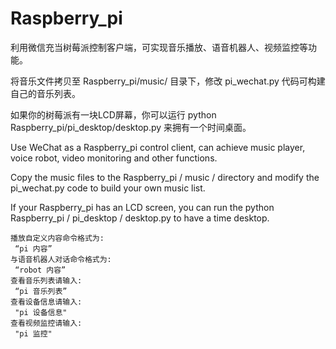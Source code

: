 # Raspberry_pi

利用微信充当树莓派控制客户端，可实现音乐播放、语音机器人、视频监控等功能。

将音乐文件拷贝至 Raspberry_pi/music/ 目录下，修改 pi_wechat.py 代码可构建自己的音乐列表。

如果你的树莓派有一块LCD屏幕，你可以运行 python Raspberry_pi/pi_desktop/desktop.py 来拥有一个时间桌面。



Use WeChat as a Raspberry_pi control client, can achieve music player, voice robot, video monitoring and other functions.

Copy the music files to the Raspberry_pi / music / directory and modify the pi_wechat.py code to build your own music list.

If your Raspberry_pi has an LCD screen, you can run the python Raspberry_pi / pi_desktop / desktop.py to have a time desktop.

    播放自定义内容命令格式为:
     “pi 内容”
    与语音机器人对话命令格式为:
     “robot 内容”
    查看音乐列表请输入:
     “pi 音乐列表”
    查看设备信息请输入:
     "pi 设备信息"
    查看视频监控请输入:
     "pi 监控"
